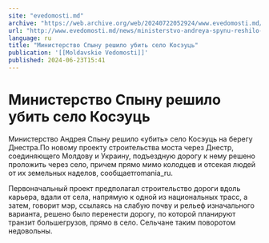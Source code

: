 ```yaml
---
site: "evedomosti.md"
archive: "https://web.archive.org/web/20240722052924/www.evedomosti.md/news/ministerstvo-andreya-spynu-reshilo-ubit-selo-koseuc-na-bereg"
url: "http://www.evedomosti.md/news/ministerstvo-andreya-spynu-reshilo-ubit-selo-koseuc-na-bereg"
language: ru
title: "Министерство Спыну решило убить село Косэуць"
publication: '[[Moldavskie Vedomosti]]'
published: 2024-06-23T15:41
---
```


# Министерство Спыну решило убить село Косэуць

Министерство Андрея Спыну решило «убить» село Косэуць на берегу Днестра.По новому проекту строительства моста через Днестр, соединяющего Молдову и Украину, подъездную дорогу к нему решено проложить через село, причем прямо мимо колодцев и отсекая людей от их земельных наделов, сообщаетromania_ru.

Первоначальный проект предполагал строительство дороги вдоль карьера, вдали от села, напрямую к одной из национальных трасс, а затем, говорит мэр, ссылаясь на слабую почву и рельеф изначального варианта, решено было перенести дорогу, по которой планируют транзит большегрузов, прямо в село. Сельчане таким поворотом недовольны.